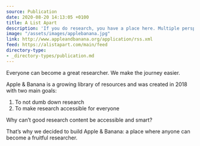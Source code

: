 ```yaml
---
source: Publication
date: 2020-08-20 14:13:05 +0100
title: A List Apart
description: 'If you do research, you have a place here. Multiple perspectives, examples, and fruitful action steps for every researcher.'
image: "/assets/images/applebanana.jpg"
link: http://www.appleandbanana.org/application/rss.xml
feed: https://alistapart.com/main/feed
directory-type: 
- _directory-types/publication.md
---
```



Everyone can become a great researcher. We make the journey easier.

Apple & Banana is a growing library of resources and was created in 2018 with two main goals:

1. To not dumb down research
2. To make research accessible for everyone

Why can’t good research content be accessible and smart?

That’s why we decided to build Apple & Banana: a place where anyone can become a fruitful researcher.